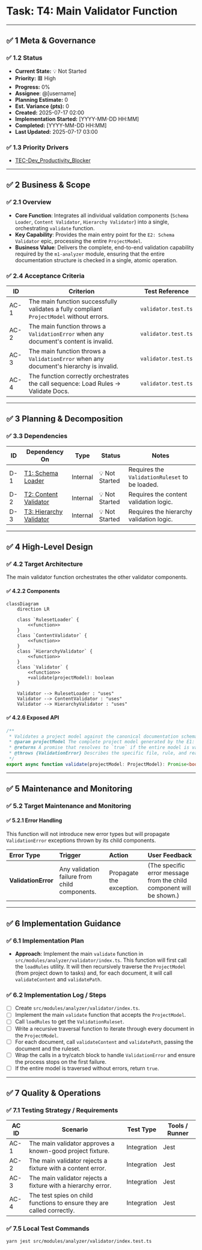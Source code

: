 # Task: T4: Main Validator Function

---

## ✅ 1 Meta & Governance

### ✅ 1.2 Status

- **Current State:** 💡 Not Started
- **Priority:** 🟥 High
- **Progress:** 0%
- **Assignee**: @[username]
- **Planning Estimate:** 0
- **Est. Variance (pts):** 0
- **Created:** 2025-07-17 02:00
- **Implementation Started:** [YYYY-MM-DD HH:MM]
- **Completed:** [YYYY-MM-DD HH:MM]
- **Last Updated:** 2025-07-17 03:00

### ✅ 1.3 Priority Drivers

- [TEC-Dev_Productivity_Blocker](/docs/documentation-driven-development.md#tec-dev_productivity_blocker)

---

## ✅ 2 Business & Scope

### ✅ 2.1 Overview

- **Core Function**: Integrates all individual validation components (`Schema Loader`, `Content Validator`, `Hierarchy Validator`) into a single, orchestrating `validate` function.
- **Key Capability**: Provides the main entry point for the `E2: Schema Validator` epic, processing the entire `ProjectModel`.
- **Business Value**: Delivers the complete, end-to-end validation capability required by the `m1-analyzer` module, ensuring that the entire documentation structure is checked in a single, atomic operation.

### ✅ 2.4 Acceptance Criteria

| ID   | Criterion                                                                                 | Test Reference      |
| ---- | ----------------------------------------------------------------------------------------- | ------------------- |
| AC-1 | The main function successfully validates a fully compliant `ProjectModel` without errors. | `validator.test.ts` |
| AC-2 | The main function throws a `ValidationError` when any document's content is invalid.      | `validator.test.ts` |
| AC-3 | The main function throws a `ValidationError` when any document's hierarchy is invalid.    | `validator.test.ts` |
| AC-4 | The function correctly orchestrates the call sequence: Load Rules -> Validate Docs.       | `validator.test.ts` |

---

## ✅ 3 Planning & Decomposition

### ✅ 3.3 Dependencies

| ID  | Dependency On                                                     | Type     | Status         | Notes                                          |
| --- | ----------------------------------------------------------------- | -------- | -------------- | ---------------------------------------------- |
| D-1 | [T1: Schema Loader](./m1-e2-t1-schema-loader.task.md)             | Internal | 💡 Not Started | Requires the `ValidationRuleset` to be loaded. |
| D-2 | [T2: Content Validator](./m1-e2-t2-content-validator.task.md)     | Internal | 💡 Not Started | Requires the content validation logic.         |
| D-3 | [T3: Hierarchy Validator](./m1-e2-t3-hierarchy-validator.task.md) | Internal | 💡 Not Started | Requires the hierarchy validation logic.       |

---

## ✅ 4 High-Level Design

### ✅ 4.2 Target Architecture

The main validator function orchestrates the other validator components.

#### ✅ 4.2.2 Components

```mermaid
classDiagram
    direction LR

    class `RulesetLoader` {
        <<function>>
    }
    class `ContentValidator` {
        <<function>>
    }
    class `HierarchyValidator` {
        <<function>>
    }
    class `Validator` {
        <<function>>
        +validate(projectModel): boolean
    }

    Validator --> RulesetLoader : "uses"
    Validator --> ContentValidator : "uses"
    Validator --> HierarchyValidator : "uses"
```

#### ✅ 4.2.6 Exposed API

```typescript
/**
 * Validates a project model against the canonical documentation schema.
 * @param projectModel The complete project model generated by the E1: Parser.
 * @returns A promise that resolves to `true` if the entire model is valid.
 * @throws {ValidationError} Describes the specific file, rule, and reason for the failure.
 */
export async function validate(projectModel: ProjectModel): Promise<boolean>;
```

---

## ✅ 5 Maintenance and Monitoring

### ✅ 5.2 Target Maintenance and Monitoring

#### ✅ 5.2.1 Error Handling

This function will not introduce new error types but will propagate `ValidationError` exceptions thrown by its child components.

| Error Type          | Trigger                                       | Action                   | User Feedback                                                        |
| :------------------ | :-------------------------------------------- | :----------------------- | :------------------------------------------------------------------- |
| **ValidationError** | Any validation failure from child components. | Propagate the exception. | (The specific error message from the child component will be shown.) |

---

## ✅ 6 Implementation Guidance

### ✅ 6.1 Implementation Plan

- **Approach**: Implement the main `validate` function in `src/modules/analyzer/validator/index.ts`. This function will first call the `loadRules` utility. It will then recursively traverse the `ProjectModel` (from project down to tasks) and, for each document, it will call `validateContent` and `validatePath`.

### ✅ 6.2 Implementation Log / Steps

- [ ] Create `src/modules/analyzer/validator/index.ts`.
- [ ] Implement the main `validate` function that accepts the `ProjectModel`.
- [ ] Call `loadRules` to get the `ValidationRuleset`.
- [ ] Write a recursive traversal function to iterate through every document in the `ProjectModel`.
- [ ] For each document, call `validateContent` and `validatePath`, passing the document and the ruleset.
- [ ] Wrap the calls in a try/catch block to handle `ValidationError` and ensure the process stops on the first failure.
- [ ] If the entire model is traversed without errors, return `true`.

---

## ✅ 7 Quality & Operations

### ✅ 7.1 Testing Strategy / Requirements

| AC ID | Scenario                                                               | Test Type   | Tools / Runner |
| ----- | ---------------------------------------------------------------------- | ----------- | -------------- |
| AC-1  | The main validator approves a known-good project fixture.              | Integration | Jest           |
| AC-2  | The main validator rejects a fixture with a content error.             | Integration | Jest           |
| AC-3  | The main validator rejects a fixture with a hierarchy error.           | Integration | Jest           |
| AC-4  | The test spies on child functions to ensure they are called correctly. | Integration | Jest           |

### ✅ 7.5 Local Test Commands

```bash
yarn jest src/modules/analyzer/validator/index.test.ts
```

